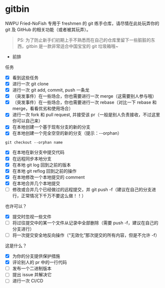 # gitbin

NWPU Fried-NoFish 专用于 freshmen 的 git 练手仓库，请尽情在此处玩弄你的 git 及 GitHub 的相关功能（或者被其玩弄）。

> PS: 为了防止新手们初期上手不熟悉而在自己的仓库里留下一些脏脏的东西，gitbin 是一款非常适合中国宝宝的 git 垃圾箱哦~

- 前排

任务

- [x] 看到这些任务
- [x] 进行一次 git clone
- [x] 进行一次 git add, commit, push 一条龙
- [x] （突发事件）在一些场合，你也需要进行一次 merge（这需要别人参与哦）
- [x] （突发事件）在一些场合，你也需要进行一次 rebase（对比一下 rebase 和 merge，看看优劣和使用场合）
- [x] 进行一次 fork 和 pull request, 并接受该 pr（一般是别人负责接收，不过这里你可以自己来）
- [x] 在本地创建一个基于现有分支的新的分支
- [x] 在本地创建一个完全空空的新的分支（提示：--orphan）
```shell
git checkout --orphan name
```
- [x] 在本地在新分支中提交代码
- [x] 在远程同步本地分支
- [x] 在本地 git log 回到之前的版本
- [x] 在本地 git reflog 回到之前的操作
- [x] 在本地修改一个本地提交的 comment
- [x] 在本地合并几个本地提交
- [ ] 修改或合并几个已经做过的远程提交，并 git push -f（建议在自己的分支进行，正常情况下千万不要这么做！！）

也许可以？

- [x] 提交时忽视一些文件
- [ ] 将过往提交中的某一个文件从记录中全部删除（需要 push -f，建议在自己的分支进行）
- [ ] 将一次提交安全地反向操作（“无效化”那次提交的所有内容，但是不允许 -f）

这是什么？

- [x] 为你的分支提供保护措施
- [x] 评论别人的 pr 中的一行代码
- [ ] 发布一个二进制版本
- [ ] 提出 issue 并解决它
- [ ] 进行一次 CI/CD

